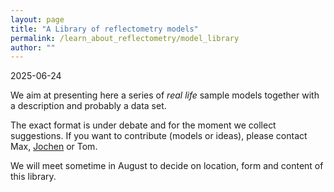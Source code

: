 ```yaml
---
layout: page
title: "A Library of reflectometry models"
permalink: /learn_about_reflectometry/model_library
author: ""
---
```


2025-06-24

We aim at presenting here a series of *real life* sample models together with a description and probably a data set.

The exact format is under debate and for the moment we collect suggestions. If you want to contribute (models or ideas), please contact
Max, [Jochen](mailto:jochen.stahn@psi.ch) or Tom.

We will meet sometime in August to decide on location, form and content of this library.


